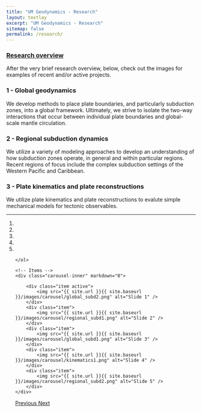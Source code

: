 ```yaml
---
title: "UM Geodynamics - Research"
layout: textlay
excerpt: "UM Geodynamics - Research"
sitemap: false
permalink: /research/
---
```


<h3><u>Research overview</u></h3>
After the very brief research overview, below, check out the images for examples of recent and/or active projects.

<h3>1 - Global geodynamics</h3>
We develop methods to place plate boundaries, and particularly subduction zones, into a global framework. Ultimately, we strive to isolate the two-way interactions that occur between individual plate boundaries and global-scale mantle circulation.

<h3>2 - Regional subduction dynamics</h3>
We utilize a variety of modeling approaches to develop an understanding of how subduction zones operate, in general and within particular regions. Recent regions of focus include the complex subduction settings of the Western Pacific and Caribbean.

<h3>3 - Plate kinematics and plate reconstructions</h3>
We utilize plate kinematics and plate reconstructions to evalute simple mechanical models for tectonic observables.

<hr size="20" noshade> 

<div markdown="0" id="carousel" class="carousel slide" data-ride="carousel" data-interval="false" data-pause="hover" >
    <!-- Menu -->
    <ol class="carousel-indicators">
        <li data-target="#carousel" data-slide-to="0" class="active"></li>
        <li data-target="#carousel" data-slide-to="1"></li>
        <li data-target="#carousel" data-slide-to="2"></li>
        <li data-target="#carousel" data-slide-to="3"></li>
        <li data-target="#carousel" data-slide-to="4"></li>

    </ol>

    <!-- Items -->
    <div class="carousel-inner" markdown="0">

        <div class="item active">
            <img src="{{ site.url }}{{ site.baseurl }}/images/carousel/global_subd2.png" alt="Slide 1" />
        </div>
        <div class="item">
            <img src="{{ site.url }}{{ site.baseurl }}/images/carousel/regional_subd1.png" alt="Slide 2" />
        </div>
        <div class="item">
            <img src="{{ site.url }}{{ site.baseurl }}/images/carousel/global_subd1.png" alt="Slide 3" />
        </div>
        <div class="item">
            <img src="{{ site.url }}{{ site.baseurl }}/images/carousel/kinematics1.png" alt="Slide 4" />
        </div>
        <div class="item">
            <img src="{{ site.url }}{{ site.baseurl }}/images/carousel/regional_subd2.png" alt="Slide 5" />
        </div>
    </div>
  <a class="left carousel-control" href="#carousel" role="button" data-slide="prev">
    <span class="glyphicon glyphicon-chevron-left" aria-hidden="true"></span>
    <span class="sr-only">Previous</span>
  </a>
  <a class="right carousel-control" href="#carousel" role="button" data-slide="next">
    <span class="glyphicon glyphicon-chevron-right" aria-hidden="true"></span>
    <span class="sr-only">Next</span>
  </a>
</div>
